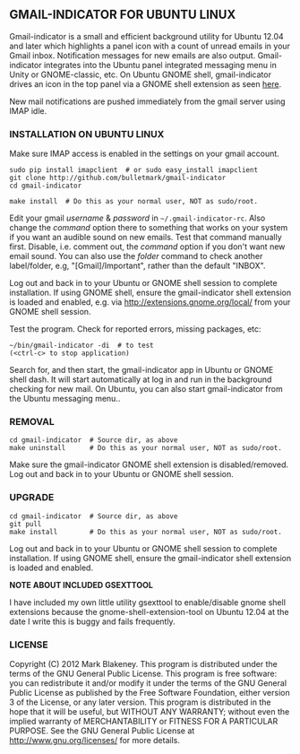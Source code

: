 ## GMAIL-INDICATOR FOR UBUNTU LINUX

Gmail-indicator is a small and efficient background utility for Ubuntu
12.04 and later which highlights a panel icon with a count of unread
emails in your Gmail inbox. Notification messages for new emails are
also output. Gmail-indicator integrates into the Ubuntu panel integrated
messaging menu in Unity or GNOME-classic, etc. On Ubuntu GNOME shell,
gmail-indicator drives an icon in the top panel via a GNOME shell
extension as seen [here](http://github.com/bulletmark/gmail-indicator/wiki).

New mail notifications are pushed immediately from the gmail server
using IMAP idle.

### INSTALLATION ON UBUNTU LINUX

Make sure IMAP access is enabled in the settings on your gmail account.

    sudo pip install imapclient  # or sudo easy_install imapclient
    git clone http://github.com/bulletmark/gmail-indicator
    cd gmail-indicator

    make install  # Do this as your normal user, NOT as sudo/root.

Edit your gmail *username* & *password* in `~/.gmail-indicator-rc`. Also
change the *command* option there to something that works on your system
if you want an audible sound on new emails. Test that command manually
first. Disable, i.e. comment out, the *command* option if you don't want
new email sound. You can also use the *folder* command to check another
label/folder, e.g, "[Gmail]/Important", rather than the default "INBOX".

Log out and back in to your Ubuntu or GNOME shell session to
complete installation. If using GNOME shell, ensure the gmail-indicator
shell extension is loaded and enabled, e.g. via
<http://extensions.gnome.org/local/> from your GNOME shell session.

Test the program. Check for reported errors, missing packages, etc:

    ~/bin/gmail-indicator -di  # to test
    (<ctrl-c> to stop application)

Search for, and then start, the gmail-indicator app in Ubuntu or GNOME
shell dash. It will start automatically at log in and run in the
background checking for new mail. On Ubuntu, you can also start
gmail-indicator from the Ubuntu messaging menu..

### REMOVAL

    cd gmail-indicator  # Source dir, as above
    make uninstall      # Do this as your normal user, NOT as sudo/root.

Make sure the gmail-indicator GNOME shell extension is disabled/removed.
Log out and back in to your Ubuntu or GNOME shell session.

### UPGRADE

    cd gmail-indicator  # Source dir, as above
    git pull
    make install        # Do this as your normal user, NOT as sudo/root.

Log out and back in to your Ubuntu or GNOME shell session to
complete installation. If using GNOME shell, ensure the gmail-indicator
shell extension is loaded and enabled.

**NOTE ABOUT INCLUDED GSEXTTOOL**

I have included my own little utility gsexttool to enable/disable gnome
shell extensions because the gnome-shell-extension-tool on Ubuntu 12.04
at the date I write this is buggy and fails frequently.

### LICENSE

Copyright (C) 2012 Mark Blakeney. This program is distributed under the
terms of the GNU General Public License.
This program is free software: you can redistribute it and/or modify it
under the terms of the GNU General Public License as published by the
Free Software Foundation, either version 3 of the License, or any later
version.
This program is distributed in the hope that it will be useful, but
WITHOUT ANY WARRANTY; without even the implied warranty of
MERCHANTABILITY or FITNESS FOR A PARTICULAR PURPOSE. See the GNU General
Public License at <http://www.gnu.org/licenses/> for more details.

<!-- vim: se ai syn=markdown: -->
